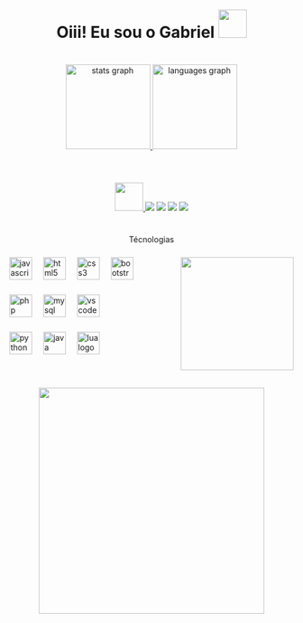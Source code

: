 <div align="center">
<h1>Oiii! Eu sou o Gabriel <img height="50" src="https://clipart-library.com/img1/263385.gif"  /></h1>
</div>


###
<div align="center">
<br>
 <a href="https://github.com/GabrielVCoimbra">
 <img src="https://github-readme-stats.vercel.app/api?username=GabrielVCoimbra&hide_title=false&hide_rank=false&show_icons=true&include_all_commits=true&count_private=true&disable_animations=false&theme=city_lights&locale=pt-br&hide_border=false&order=1" height="150" alt="stats graph"  />
  <img src="https://github-readme-stats.vercel.app/api/top-langs?username=GabrielVCoimbra&locale=pt-br&hide_title=false&layout=compact&card_width=320&langs_count=5&theme=city_lights&hide_border=false&order=2" height="150" alt="languages graph"  />
</div>

###

<h1></h1>
   

<div align="center">
<br>
 <img height="50" src="https://i.kym-cdn.com/photos/images/original/000/675/568/60e.gif"  />
 <a href="https://discord.com/invite/yUxC3m9" target="_blank"><img src="https://img.shields.io/badge/Discord-7289DA?style=for-the-badge&logo=discord&logoColor=white"></a>
 <a href="https://mail.google.com/mail/u/0/?fs=1&tf=cm&source=mailto&to=gabrielvcoimbra@gmail.com" target="_blank"><img src="https://img.shields.io/badge/Gmail-D14836?style=for-the-badge&logo=gmail&logoColor=white"></a>
 <a href="https://www.instagram.com/manoyu_7123/" target="_blank"><img src="https://img.shields.io/badge/Instagram-E4405F?style=for-the-badge&logo=instagram&logoColor=white"></a>
 <a href="https://www.linkedin.com/in/gabriel-coimbra-597821260/" target="_blank"><img src="https://img.shields.io/badge/-LinkedIn-%230077B5?style=for-the-badge&logo=linkedin&logoColor=white" target="_blank"></a>
</div>
<h1></h1>


###
<p align="center">Técnologias</p>

###

<img align="right" height="200" src="https://i.pinimg.com/originals/57/18/5d/57185d2176d7cbaebdb74c00ce1b9ebf.gif"  />

###

<div align="left">
  <img src="https://cdn.jsdelivr.net/gh/devicons/devicon/icons/javascript/javascript-original.svg" height="40" alt="javascript logo"  />
  <img width="12" />
  <img src="https://cdn.jsdelivr.net/gh/devicons/devicon/icons/html5/html5-original.svg" height="40" alt="html5 logo"  />
  <img width="12" />
  <img src="https://cdn.jsdelivr.net/gh/devicons/devicon/icons/css3/css3-original.svg" height="40" alt="css3 logo"  />
  <img width="12" />
  <img src="https://cdn.jsdelivr.net/gh/devicons/devicon/icons/bootstrap/bootstrap-original.svg" height="40" alt="bootstrap logo"  />
</div>

###

<div align="left">
  <img src="https://cdn.jsdelivr.net/gh/devicons/devicon/icons/php/php-original.svg" height="40" alt="php logo"  />
  <img width="12" />
  <img src="https://cdn.jsdelivr.net/gh/devicons/devicon/icons/mysql/mysql-original.svg" height="40" alt="mysql logo"  />
  <img width="12" />
  <img src="https://cdn.jsdelivr.net/gh/devicons/devicon/icons/vscode/vscode-original.svg" height="40" alt="vscode logo"  />
</div>

###

<div align="left">
  <img src="https://cdn.jsdelivr.net/gh/devicons/devicon/icons/python/python-original.svg" height="40" alt="python logo"  />
  <img width="12" />
  <img src="https://cdn.jsdelivr.net/gh/devicons/devicon/icons/java/java-original.svg" height="40" alt="java logo"  />
  <img width="12" />
  <img src="https://cdn.jsdelivr.net/gh/devicons/devicon/icons/lua/lua-original.svg" height="40" alt="lua logo"  />
</div>

###

<h1></h1>
<br>
<div align="center">
  <img height="400" src="https://i.pinimg.com/originals/4e/f6/08/4ef608e95677dc3dab15a00df8148277.gif"  />
</div>






